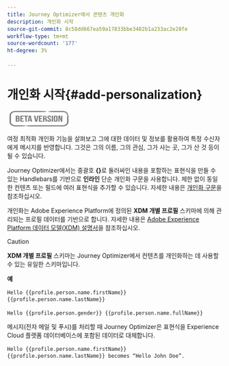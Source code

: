 ```yaml
---
title: Journey Optimizer에서 콘텐츠 개인화
description: 개인화 시작
source-git-commit: 8c58dd667ea59a17833bbe3482b1a233ac2e28fe
workflow-type: tm+mt
source-wordcount: '177'
ht-degree: 3%

---
```


# 개인화 시작{#add-personalization}

![](../assets/do-not-localize/badge.png)

여정 최적화 개인화 기능을 살펴보고 그에 대한 데이터 및 정보를 활용하여 특정 수신자에게 메시지를 반영합니다. 그것은 그의 이름, 그의 관심, 그가 사는 곳, 그가 산 것 등이 될 수 있습니다.

Journey Optimizer에서는 중괄호 **{}**&#x200B;로 둘러싸인 내용을 포함하는 표현식을 만들 수 있는 Handlebars를 기반으로 **인라인** 단순 개인화 구문을 사용합니다. 제한 없이 동일한 컨텐츠 또는 필드에 여러 표현식을 추가할 수 있습니다. 자세한 내용은 [개인화 구문](personalization-syntax.md)을 참조하십시오.

개인화는 Adobe Experience Platform에 정의된 **XDM 개별 프로필** 스키마에 의해 관리되는 프로필 데이터를 기반으로 합니다. 자세한 내용은 [Adobe Experience Platform 데이터 모델(XDM) 설명서](https://experienceleague.adobe.com/docs/experience-platform/xdm/home.html?lang=ko)을 참조하십시오.

>[!CAUTION]
>**XDM 개별 프로필** 스키마는 Journey Optimizer에서 컨텐츠를 개인화하는 데 사용할 수 있는 유일한 스키마입니다.

**예**

```
Hello {{profile.person.name.firstName}} {{profile.person.name.lastName}}

Hello {{profile.person.gender}} {{profile.person.name.fullName}}
```

메시지(전자 메일 및 푸시)를 처리할 때 Journey Optimizer은 표현식을 Experience Cloud 플랫폼 데이터베이스에 포함된 데이터로 대체합니다.

```
Hello {{profile.person.name.firstName}} {{profile.person.name.lastName}} becomes “Hello John Doe”.
```
